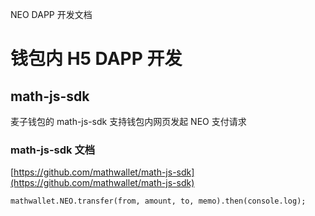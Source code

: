 NEO DAPP 开发文档

# 钱包内 H5 DAPP 开发

## math-js-sdk

麦子钱包的 math-js-sdk 支持钱包内网页发起 NEO 支付请求

### math-js-sdk 文档

[https://github.com/mathwallet/math-js-sdk](https://github.com/mathwallet/math-js-sdk)

```
mathwallet.NEO.transfer(from, amount, to, memo).then(console.log);
```
